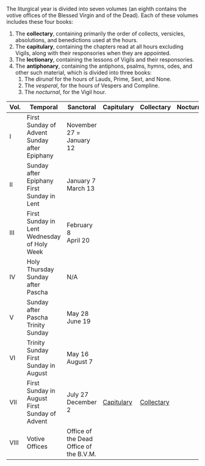 The liturgical year is divided into seven volumes (an eighth contains the votive offices of the Blessed Virgin and of the Dead). Each of these volumes includes these four books:

1. The **collectary**, containing primarily the order of collects, versicles, absolutions, and benedictions used at the hours.
2. The **capitulary**, containing the chapters read at all hours excluding Vigils, along with their responsories when they are appointed.
3. The **lectionary**, containing the lessons of Vigils and their responsories.
4. The **antiphonary**, containing the antiphons, psalms, hymns, odes, and other such material, which is divided into three books:
	1. The *dirunal* for the hours of Lauds, Prime, Sext, and None.
	2. The *vesperal*, for the hours of Vespers and Compline.
	3. The *nocturnal*, for the Vigil hour.

| Vol. | Temporal                                      | Sanctoral                               | Capitulary                                                          | Collectary                                                          | Nocturnal | Dirunal | Vesperal                                                           |
|------|-----------------------------------------------|-----------------------------------------|---------------------------------------------------------------------|---------------------------------------------------------------------|-----------|---------|--------------------------------------------------------------------|
| I    | First Sunday of Advent<br/>Sunday after Epiphany  | November 27 =<br/>January 12                  |                                                                     |                                                                     |           |         |                                                                    |
| II   | Sunday after Epiphany<br/>First Sunday in Lent    | January 7<br/>March 13                      |                                                                     |                                                                     |           |         |                                                                    |
| III  | First Sunday in Lent<br/>Wednesday of Holy Week   | February 8<br/>April 20                     |                                                                     |                                                                     |           |         |                                                                    |
| IV   | Holy Thursday<br/>Sunday after Pascha             | N/A                                     |                                                                     |                                                                     |           |         |                                                                    |
| V    | Sunday after Pascha<br/>Trinity Sunday            | May 28<br/>June 19                          |                                                                     |                                                                     |           |         |                                                                    |
| VI   | Trinity Sunday<br/>First Sunday in August         | May 16<br/>August 7                         |                                                                     |                                                                     |           |         |                                                                    |
| VII  | First Sunday in August<br/>First Sunday of Advent | July 27<br/>December 2                      | [Capitulary](https://writedan.github.io/divine-office/docs/autumn_capitulary.pdf) | [Collectary](https://writedan.github.io/divine-office/docs/autumn_collectary.pdf) |           |         | [Vesperal](https://writedan.github.io/divine-office/docs/autumn_vesperale.pdf) |
| VIII | Votive Offices                                | Office of the Dead<br/>Office of the B.V.M. |                                                                     |                                                                     |           |         |                                                                    |